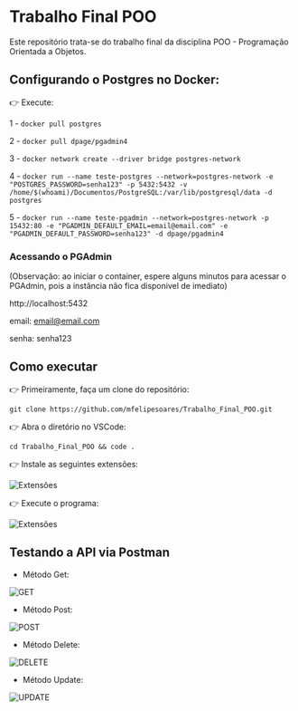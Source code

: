 # Trabalho Final POO

Este repositório trata-se do trabalho final da disciplina POO - Programação Orientada a Objetos.

## Configurando o Postgres no Docker:

👉 Execute:

1 - ```docker pull postgres```

2 - ```docker pull dpage/pgadmin4```

3 - ```docker network create --driver bridge postgres-network```

4 - ```docker run --name teste-postgres --network=postgres-network -e "POSTGRES_PASSWORD=senha123" -p 5432:5432 -v /home/$(whoami)/Documentos/PostgreSQL:/var/lib/postgresql/data -d postgres ```

5 - ```docker run --name teste-pgadmin --network=postgres-network -p 15432:80 -e "PGADMIN_DEFAULT_EMAIL=email@email.com" -e "PGADMIN_DEFAULT_PASSWORD=senha123" -d dpage/pgadmin4```

### Acessando o PGAdmin

(Observação: ao iniciar o container, espere alguns minutos para acessar o PGAdmin, pois a instância não fica disponivel de imediato)

http://localhost:5432

email: email@email.com

senha: senha123

## Como executar

👉 Primeiramente, faça um clone do repositório:

```git clone https://github.com/mfelipesoares/Trabalho_Final_POO.git```

👉 Abra o diretório no VSCode:
  
```cd Trabalho_Final_POO && code . ```

👉 Instale as seguintes extensões:

![Extensões](./img/spring.png)

👉 Execute o programa:

![Extensões](./img/run.png)

## Testando a API via Postman

- Método Get:

![GET](./img/get.png)

- Método Post:

![POST](./img/post.png)

- Método Delete:

![DELETE](./img/delete.png)

- Método Update:

![UPDATE](./img/update.png)

